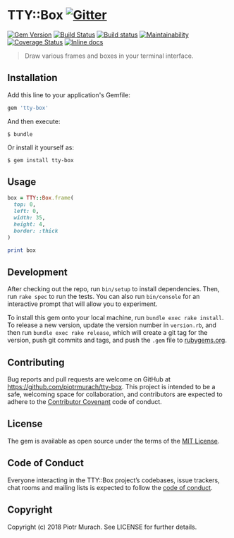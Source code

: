 # TTY::Box [![Gitter](https://badges.gitter.im/Join%20Chat.svg)][gitter]

[![Gem Version](https://badge.fury.io/rb/tty-box.svg)][gem]
[![Build Status](https://secure.travis-ci.org/piotrmurach/tty-box.svg?branch=master)][travis]
[![Build status](https://ci.appveyor.com/api/projects/status/h9b88fk5xpya3fh1?svg=true)][appveyor]
[![Maintainability](https://api.codeclimate.com/v1/badges/dfac05073e1549e9dbb6/maintainability)][codeclimate]
[![Coverage Status](https://coveralls.io/repos/github/piotrmurach/tty-box/badge.svg)][coverage]
[![Inline docs](http://inch-ci.org/github/piotrmurach/tty-box.svg?branch=master)][inchpages]

[gitter]: https://gitter.im/piotrmurach/tty
[gem]: http://badge.fury.io/rb/tty-box
[travis]: http://travis-ci.org/piotrmurach/tty-box
[appveyor]: https://ci.appveyor.com/project/piotrmurach/tty-box
[codeclimate]: https://codeclimate.com/github/piotrmurach/tty-box/maintainability
[coverage]: https://coveralls.io/github/piotrmurach/tty-box
[inchpages]: http://inch-ci.org/github/piotrmurach/tty-box

> Draw various frames and boxes in your terminal interface.

## Installation

Add this line to your application's Gemfile:

```ruby
gem 'tty-box'
```

And then execute:

    $ bundle

Or install it yourself as:

    $ gem install tty-box

## Usage

```ruby
box = TTY::Box.frame(
  top: 0,
  left: 0,
  width: 35,
  height: 4,
  border: :thick
)

print box
```

## Development

After checking out the repo, run `bin/setup` to install dependencies. Then, run `rake spec` to run the tests. You can also run `bin/console` for an interactive prompt that will allow you to experiment.

To install this gem onto your local machine, run `bundle exec rake install`. To release a new version, update the version number in `version.rb`, and then run `bundle exec rake release`, which will create a git tag for the version, push git commits and tags, and push the `.gem` file to [rubygems.org](https://rubygems.org).

## Contributing

Bug reports and pull requests are welcome on GitHub at https://github.com/piotrmurach/tty-box. This project is intended to be a safe, welcoming space for collaboration, and contributors are expected to adhere to the [Contributor Covenant](http://contributor-covenant.org) code of conduct.

## License

The gem is available as open source under the terms of the [MIT License](https://opensource.org/licenses/MIT).

## Code of Conduct

Everyone interacting in the TTY::Box project’s codebases, issue trackers, chat rooms and mailing lists is expected to follow the [code of conduct](https://github.com/piotrmurach/tty-box/blob/master/CODE_OF_CONDUCT.md).

## Copyright

Copyright (c) 2018 Piotr Murach. See LICENSE for further details.
